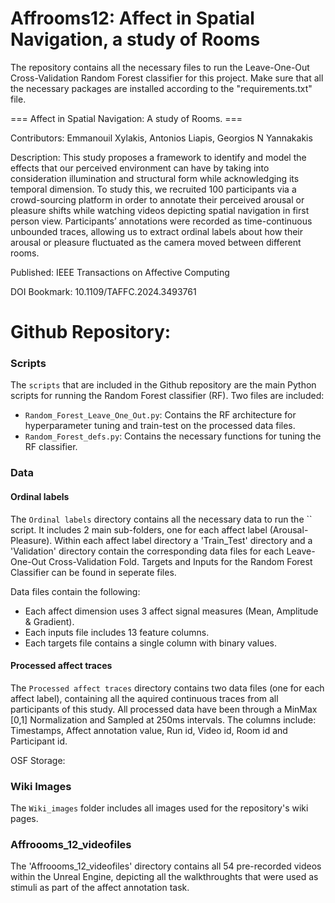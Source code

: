 # Affrooms12: Affect in Spatial Navigation, a study of Rooms

The repository contains all the necessary files to run the Leave-One-Out Cross-Validation Random Forest classifier for this project. Make sure that
all the necessary packages are installed according to the "requirements.txt" file.

=== Affect in Spatial Navigation: A study of Rooms. ===

Contributors: Emmanouil Xylakis, Antonios Liapis, Georgios N Yannakakis 

Description: This study proposes a framework to identify and model the effects that our perceived environment can have by taking into consideration illumination 
and structural form while acknowledging its temporal dimension. To study this, we recruited 100 participants via a crowd-sourcing platform in order to
annotate their perceived arousal or pleasure shifts while watching videos depicting spatial navigation in first person view. Participants’ annotations 
were recorded as time-continuous unbounded traces, allowing us to extract ordinal labels about how their arousal or pleasure fluctuated as the camera moved between 
different rooms. 

Published: IEEE Transactions on Affective Computing

DOI Bookmark: 10.1109/TAFFC.2024.3493761

# Github Repository: 

### Scripts
The `scripts` that are included in the Github repository are the main Python scripts for running the Random Forest classifier (RF). 
Two files are included:
- `Random_Forest_Leave_One_Out.py`: Contains the RF architecture for hyperparameter tuning and train-test on the processed data files.
- `Random_Forest_defs.py`: Contains the necessary functions for tuning the RF classifier.

### Data

#### Ordinal labels
The `Ordinal labels` directory contains all the necessary data to run the `` script. It includes 2 main sub-folders, one for 
each affect label (Arousal-Pleasure). Within each affect label directory a 'Train_Test' directory and a 'Validation' directory contain the corresponding
data files for each Leave-One-Out Cross-Validation Fold. Targets and Inputs for the Random Forest Classifier can be found in seperate files. 

Data files contain the following: 
- Each affect dimension uses 3 affect signal measures (Mean, Amplitude & Gradient). 
- Each inputs file includes 13 feature columns. 
- Each targets file contains a single column with binary values. 

#### Processed affect traces
The `Processed affect traces` directory contains two data files (one for each affect label), containing all the aquired continuous traces from all participants 
of this study. All processed data have been through a MinMax [0,1] Normalization and Sampled at 250ms intervals. The columns include: Timestamps, Affect 
annotation value, Run id, Video id, Room id and Participant id. 

OSF Storage: 

### Wiki Images
The `Wiki_images` folder includes all images used for the repository's wiki pages.

### Affroooms_12_videofiles 
The 'Affroooms_12_videofiles' directory contains all 54 pre-recorded videos within the Unreal Engine, depicting all the walkthroughts that were used as stimuli
as part of the affect annotation task. 
